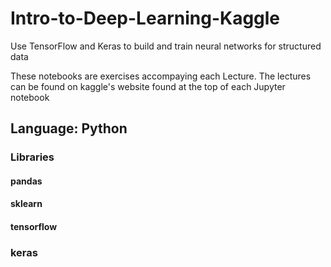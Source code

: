 # Intro-to-Deep-Learning-Kaggle
Use TensorFlow and Keras to build and train neural networks for structured data

These notebooks are exercises accompaying each Lecture. 
The lectures can be found on kaggle's website found at the top of each Jupyter notebook

## Language: Python
### Libraries
#### pandas
#### sklearn
#### tensorflow
### keras
